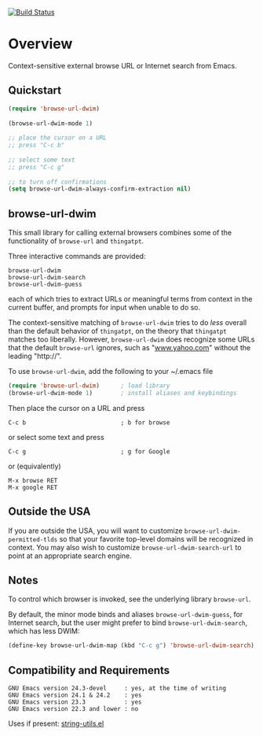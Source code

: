 [![Build Status](https://secure.travis-ci.org/rolandwalker/browse-url-dwim.png)](http://travis-ci.org/rolandwalker/browse-url-dwim)

Overview
========

Context-sensitive external browse URL or Internet search from Emacs.

Quickstart
----------

```lisp
(require 'browse-url-dwim)
 
(browse-url-dwim-mode 1)
 
;; place the cursor on a URL
;; press "C-c b"
 
;; select some text
;; press "C-c g"
 
;; to turn off confirmations
(setq browse-url-dwim-always-confirm-extraction nil)
```

browse-url-dwim
---------------

This small library for calling external browsers combines some of
the functionality of `browse-url` and `thingatpt`.

Three interactive commands are provided:

	browse-url-dwim
	browse-url-dwim-search
	browse-url-dwim-guess

each of which tries to extract URLs or meaningful terms from
context in the current buffer, and prompts for input when unable
to do so.

The context-sensitive matching of `browse-url-dwim` tries to do
*less* overall than the default behavior of `thingatpt`, on the
theory that `thingatpt` matches too liberally.  However,
`browse-url-dwim` does recognize some URLs that the default
`browse-url` ignores, such as "www.yahoo.com" without the
leading "http://".

To use `browse-url-dwim`, add the following to your ~/.emacs file

```lisp
(require 'browse-url-dwim)      ; load library
(browse-url-dwim-mode 1)        ; install aliases and keybindings
```

Then place the cursor on a URL and press

	C-c b                           ; b for browse

or select some text and press

	C-c g                           ; g for Google

or (equivalently)

	M-x browse RET
	M-x google RET

Outside the USA
---------------

If you are outside the USA, you will want to customize
`browse-url-dwim-permitted-tlds` so that your favorite
top-level domains will be recognized in context.  You
may also wish to customize `browse-url-dwim-search-url`
to point at an appropriate search engine.

Notes
-----

To control which browser is invoked, see the underlying library
`browse-url`.

By default, the minor mode binds and aliases `browse-url-dwim-guess`,
for Internet search, but the user might prefer to bind
`browse-url-dwim-search`, which has less DWIM:

```lisp
(define-key browse-url-dwim-map (kbd "C-c g") 'browse-url-dwim-search)
```

Compatibility and Requirements
------------------------------

	GNU Emacs version 24.3-devel     : yes, at the time of writing
	GNU Emacs version 24.1 & 24.2    : yes
	GNU Emacs version 23.3           : yes
	GNU Emacs version 22.3 and lower : no

Uses if present: [string-utils.el](http://github.com/rolandwalker/string-utils)
